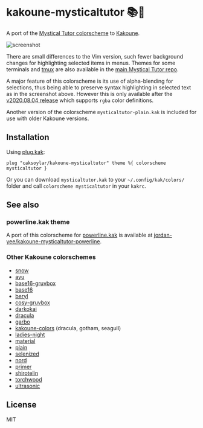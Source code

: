 # kakoune-mysticaltutor 📚🔮

A port of the [Mystical Tutor colorscheme](https://github.com/caksoylar/vim-mysticaltutor) to [Kakoune](https://kakoune.org).

![screenshot](https://caksoylar.github.io/mysticaltutor/images/mystical-kak.png)

There are small differences to the Vim version, such fewer background changes for highlighting selected items in menus. Themes for some terminals and [tmux](https://tmux.github.io) are also available in the [main Mystical Tutor repo](https://github.com/caksoylar/vim-mysticaltutor/tree/master/terminal).

A major feature of this colorscheme is its use of alpha-blending for selections, thus being able to preserve syntax highlighting in selected text as in the screenshot above. However this is only available after the [v2020.08.04 release](https://github.com/mawww/kakoune/releases/tag/v2020.08.04) which supports `rgba` color definitions.

Another version of the colorscheme `mysticaltutor-plain.kak` is included for use with older Kakoune versions.

## Installation

Using [plug.kak](https://github.com/robertmeta/plug.kak):
```
plug "caksoylar/kakoune-mysticaltutor" theme %{ colorscheme mysticaltutor }
```

Or you can download `mysticaltutor.kak` to your `~/.config/kak/colors/` folder and call `colorscheme mysticaltutor` in your `kakrc`.

## See also

### powerline.kak theme

A port of this colorscheme for [powerline.kak](https://github.com/jdugan6240/powerline.kak) is available at [jordan-yee/kakoune-mysticaltutor-powerline](https://github.com/jordan-yee/kakoune-mysticaltutor-powerline).

### Other Kakoune colorschemes

- [snow](https://github.com/caksoylar/kakoune-snow)
- [ayu](https://github.com/Icantjuddle/ayu-kak)
- [base16-gruvbox](https://github.com/andreyorst/base16-gruvbox.kak)
- [base16](https://github.com/leira/base16-kakoune)
- [beryl](https://github.com/ftonneau/beryl.kak)
- [cosy-gruvbox](https://github.com/Anfid/cosy-gruvbox.kak)
- [darkokai](https://github.com/markolenik/darkokai.kak)
- [dracula](https://github.com/dracula/kakoune)
- [garbo](https://github.com/gustavo-hms/garbo)
- [kakoune-colors](https://github.com/Delapouite/kakoune-colors) (dracula, gotham, seagull)
- [ladies-night](https://github.com/tagirov/kakoune-ladies-night-theme)
- [material](https://github.com/valerdi/kakoune-material-theme)
- [plain](https://github.com/zkmrgirish/kakoune-plain)
- [selenized](https://github.com/TeddyDD/kakoune-selenized)
- [nord](https://github.com/rubberydub/nord-kakoune)
- [primer](https://github.com/evanrelf/primer.kak)
- [shirotelin](https://github.com/esessoms/shirotelin-kakoune)
- [torchwood](https://github.com/codymlewis/torchwood)
- [ultrasonic](https://github.com/Jackojc/ultrasonic)

## License

MIT
